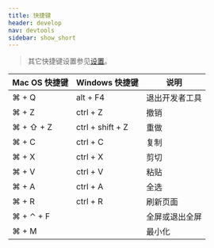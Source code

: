 ```yaml
---
title: 快捷键
header: develop
nav: devtools
sidebar: show_short
---
```


> 其它快捷键设置参见[设置](http://smartprogram.baidu.com/docs/develop/devtools/setting/#快捷键设置)。

|Mac OS 快捷键 | Windows 快捷键 | 说明 |
|---|---|---|
| ⌘ + Q | alt + F4 | 退出开发者工具 |
| ⌘ + Z | ctrl + Z | 撤销 |
| ⌘ + ⇧ + Z | ctrl + shift + Z | 重做 |
| ⌘ + C | ctrl + C | 复制 |
| ⌘ + X | ctrl + X | 剪切 |
| ⌘ + V | ctrl + V | 粘贴 |
| ⌘ + A | ctrl + A | 全选 |
| ⌘ + R | ctrl + R | 刷新页面 |
| ⌘ + ⌃ + F |  | 全屏或退出全屏 |
| ⌘ + M |  | 最小化 |
